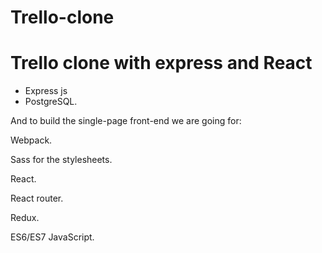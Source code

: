# Trello-clone


<h1>Trello clone with express and React </h2>

<ul><li>Express js</li><li>PostgreSQL.</li></ul>

And to build the single-page front-end we are going for:

<p>Webpack.</p>
<p>Sass for the stylesheets.</p>
<p>React.</p>
<p>React router.</p>
<p>Redux.</p>
<p>ES6/ES7 JavaScript.</p>






